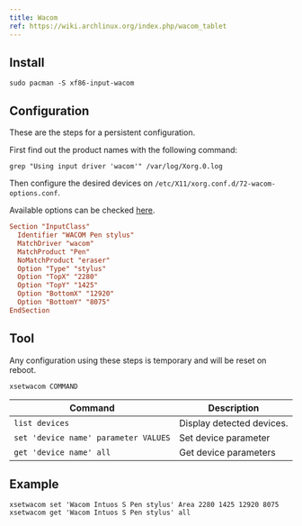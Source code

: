 ```yaml
---
title: Wacom
ref: https://wiki.archlinux.org/index.php/wacom_tablet
---
```


## Install

```shell
sudo pacman -S xf86-input-wacom
```

## Configuration

These are the steps for a persistent configuration.

First find out the product names with the following command:

```shell
grep "Using input driver 'wacom'" /var/log/Xorg.0.log
```

Then configure the desired devices on `/etc/X11/xorg.conf.d/72-wacom-options.conf`.

Available options can be checked [here](https://jlk.fjfi.cvut.cz/arch/manpages/man/wacom.4).

```ini
Section "InputClass"
  Identifier "WACOM Pen stylus"
  MatchDriver "wacom"
  MatchProduct "Pen"
  NoMatchProduct "eraser"
  Option "Type" "stylus"
  Option "TopX" "2280"
  Option "TopY" "1425"
  Option "BottomX" "12920"
  Option "BottomY" "8075"
EndSection
```

## Tool

Any configuration using these steps is temporary and will be reset on reboot.

```shell
xsetwacom COMMAND
```

| Command | Description |
| --- | --- |
| `list devices` | Display detected devices. |
| `set 'device name' parameter VALUES` | Set device parameter |
| `get 'device name' all` | Get device parameters |

## Example

```shell
xsetwacom set 'Wacom Intuos S Pen stylus' Area 2280 1425 12920 8075
xsetwacom get 'Wacom Intuos S Pen stylus' all
```
